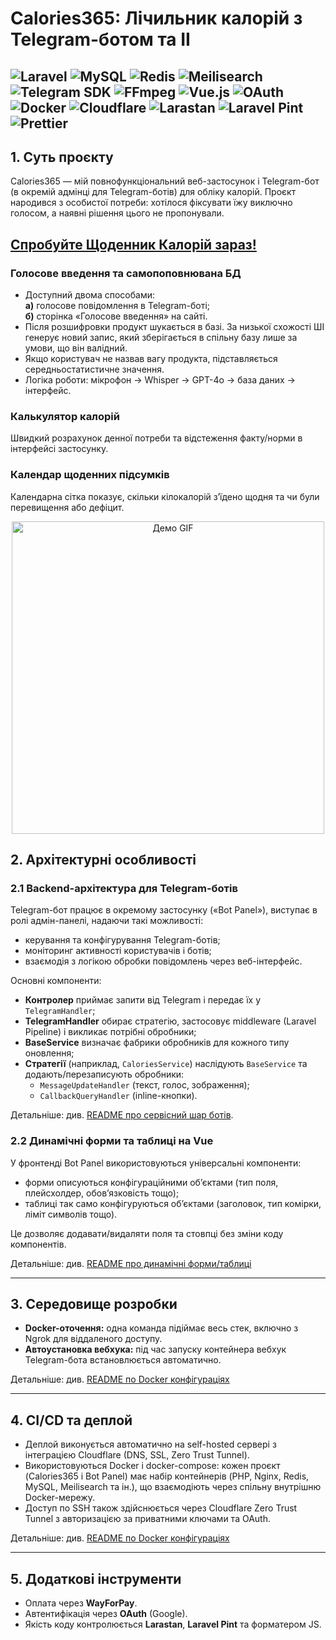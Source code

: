 # Calories365: Лічильник калорій з Telegram-ботом та ІІ
![Laravel](https://img.shields.io/badge/laravel-black?logo=laravel)
![MySQL](https://img.shields.io/badge/MySQL-black?logo=MySQL)
![Redis](https://img.shields.io/badge/Redis-black?logo=Redis)
![Meilisearch](https://img.shields.io/badge/Meilisearch-black?logo=Meilisearch)
![Telegram SDK](https://img.shields.io/badge/Telegram%20SDK-black?logo=Telegram)
![FFmpeg](https://img.shields.io/badge/FFmpeg-black?logo=FFmpeg)
![Vue.js](https://img.shields.io/badge/Vue.js-black?logo=Vue.js)
![OAuth](https://img.shields.io/badge/OAuth-black?logo=Google)
![Docker](https://img.shields.io/badge/Docker-black?logo=Docker)
![Cloudflare](https://img.shields.io/badge/Cloudflare-black?logo=Cloudflare)
![Larastan](https://img.shields.io/badge/Larastan-black?logo=laravel)
![Laravel Pint](https://img.shields.io/badge/Laravel%20Pint-black?logo=laravel)
![Prettier](https://img.shields.io/badge/Prettier-black?logo=prettier)
---

## 1. Суть проєкту

Calories365 — мій повнофункціональний веб-застосунок і Telegram-бот (в окремій адмінці для Telegram-ботів) для обліку калорій. Проєкт народився з особистої потреби: хотілося фіксувати їжу виключно голосом, а наявні рішення цього не пропонували.

## [Спробуйте Щоденник Калорій зараз!](https://calculator.calories365.com)

### Голосове введення та самопоповнювана БД

- Доступний двома способами:  
  **а)** голосове повідомлення в Telegram-боті;  
  **б)** сторінка «Голосове введення» на сайті.
- Після розшифровки продукт шукається в базі. За низької схожості ШІ генерує новий запис, який зберігається в спільну базу лише за умови, що він валідний.
- Якщо користувач не назвав вагу продукта, підставляється середньостатистичне значення.
- Логіка роботи: мікрофон → Whisper → GPT-4o → база даних → інтерфейс.

### Калькулятор калорій
Швидкий розрахунок денної потреби та відстеження факту/норми в інтерфейсі застосунку.

### Календар щоденних підсумків
Календарна сітка показує, скільки кілокалорій з’їдено щодня та чи були перевищення або дефіцит.

<p align="center">
  <img src="./public/cal.gif" width="500" alt="Демо GIF">
</p>

## 2. Архітектурні особливості

### 2.1 Backend-архітектура для Telegram-ботів

Telegram-бот працює в окремому застосунку («Bot Panel»), виступає в ролі адмін-панелі, надаючи такі можливості:

* керування та конфігурування Telegram-ботів;
* моніторинг активності користувачів і ботів;
* взаємодія з логікою обробки повідомлень через веб-інтерфейс.

Основні компоненти:

* **Контролер** приймає запити від Telegram і передає їх у `TelegramHandler`;
* **TelegramHandler** обирає стратегію, застосовує middleware (Laravel Pipeline) і викликає потрібні обробники;
* **BaseService** визначає фабрики обробників для кожного типу оновлення;
* **Стратегії** (наприклад, `CaloriesService`) наслідують `BaseService` та додають/перезаписують обробники:
    * `MessageUpdateHandler` (текст, голос, зображення);
    * `CallbackQueryHandler` (inline-кнопки).

Детальніше: див. [README про сервісний шар ботів](./README.BotPanelArchitecture.ua.md).

### 2.2 Динамічні форми та таблиці на Vue

У фронтенді Bot Panel використовуються універсальні компоненти:

* форми описуються конфігураційними об’єктами (тип поля, плейсхолдер, обов’язковість тощо);
* таблиці так само конфігуруються об’єктами (заголовок, тип комірки, ліміт символів тощо).

Це дозволяє додавати/видаляти поля та стовпці без зміни коду компонентів.

Детальніше: див. [README про динамічні форми/таблиці](./README.DynamicFormsAndTables.ua.md)

---

## 3. Середовище розробки

- **Docker-оточення:** одна команда підіймає весь стек, включно з Ngrok для віддаленого доступу.
- **Автоустановка вебхука:** під час запуску контейнера вебхук Telegram-бота встановлюється автоматично.

Детальніше: див. [README по Docker конфігураціях](https://github.com/Calories365/Configs/blob/main/README.uk.md)

---

## 4. CI/CD та деплой

* Деплой виконується автоматично на self-hosted сервері з інтеграцією Cloudflare (DNS, SSL, Zero Trust Tunnel).
* Використовуються Docker і docker-compose: кожен проєкт (Calories365 і Bot Panel) має набір контейнерів (PHP, Nginx, Redis, MySQL, Meilisearch та ін.), що взаємодіють через спільну внутрішню Docker-мережу.
* Доступ по SSH також здійснюється через Cloudflare Zero Trust Tunnel з авторизацією за приватними ключами та OAuth.

Детальніше: див. [README по Docker конфігураціях](https://github.com/Calories365/Configs/blob/main/README.uk.md)

---

## 5. Додаткові інструменти

* Оплата через **WayForPay**.
* Автентифікація через **OAuth** (Google).
* Якість коду контролюється **Larastan**, **Laravel Pint** та форматером JS.

